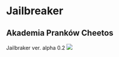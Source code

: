 # Jailbreaker
## Akademia Pranków Cheetos

Jailbraker ver. alpha 0.2
![](https://www.meme-arsenal.com/memes/76405ac664ab301e38f8c3c199c35caa.jpg)
